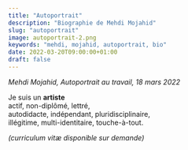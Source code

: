 ```yaml
---
title: "Autoportrait"
description: "Biographie de Mehdi Mojahid"
slug: "autoportrait"
image: autoportrait-2.png
keywords: "mehdi, mojahid, autoportrait, bio"
date: 2022-03-20T09:00:00+01:00
draft: false
---
```

*Mehdi Mojahid, Autoportrait au travail, 18 mars 2022*  
  

Je suis un **artiste**  
actif, non-diplômé, lettré,  
autodidacte, indépendant, pluridisciplinaire,  
illégitime, multi-identitaire, touche-à-tout.  

*(curriculum vitæ disponible sur demande)*